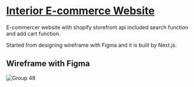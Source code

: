 # [Interior E-commerce Website](https://eclat-interior.vercel.app/)


E-commercer website with shopify storefront api included search function and add cart function. 

Started from designing wireframe with Figma and it is built by Next.js.



## Wireframe with Figma
![Group 48](https://user-images.githubusercontent.com/88405082/209423187-7af48169-8f9a-42e2-80b6-1f6b16e6b7df.png)

